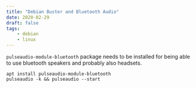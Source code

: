```yaml
---
title: "Debian Buster and Bluetooth Audio"
date: 2020-02-29
draft: false
tags:
    - debian
    - linux
---
```


`pulseaudio-module-bluetooth` package needs to be installed for being able to use bluetooth speakers and probably also headsets.

```
apt install pulseaudio-module-bluetooth
pulseaudio -k && pulseaudio --start
```